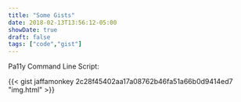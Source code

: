 ```yaml
---
title: "Some Gists"
date: 2018-02-13T13:56:12-05:00
showDate: true
draft: false
tags: ["code","gist"]
---
```

Pa11y Command Line Script:

{{< gist jaffamonkey 2c28f45402aa17a08762b46fa51a66b0d9414ed7 "img.html" >}}
